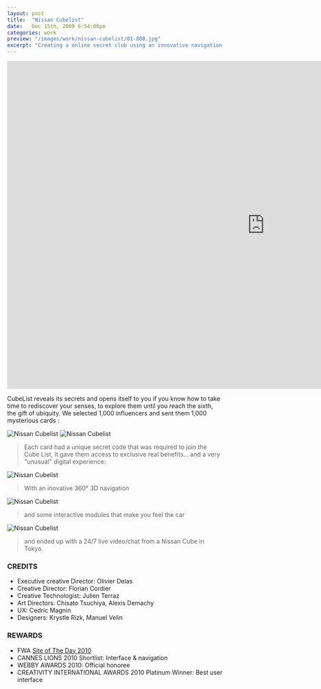 ```yaml
---
layout: post
title:  "Nissan Cubelist"
date: 	Dec 15th, 2009 6:54:00pm
categories: work
preview: "/images/work/nissan-cubelist/01-800.jpg"
excerpt: "Creating a online secret club using an innovative navigation and a secret code generator"
---
```



<iframe src="https://player.vimeo.com/video/14136366?title=0&byline=0&portrait=0" width="1200" height="765" frameborder="0" webkitallowfullscreen mozallowfullscreen allowfullscreen class="uk-responsive-width"></iframe>

CubeList reveals its secrets and opens itself to you if you know how to take time to rediscover your senses, to explore them until you reach the sixth, the gift of ubiquity. We selected 1,000 influencers
and sent them 1,000 mysterious cards : 

![Nissan Cubelist](/images/work/nissan-cubelist/04.jpg)
![Nissan Cubelist](/images/work/nissan-cubelist/05.jpg)


> Each card had a unique secret code that was required to join the Cube List, It gave them access to exclusive real benefits... and a very "unusual" digital experience:

![Nissan Cubelist](/images/work/nissan-cubelist/02.jpg)

> With an inovative 360° 3D navigation

![Nissan Cubelist](/images/work/nissan-cubelist/03.jpg)

> and some interactive modules that make you feel the car






![Nissan Cubelist](/images/work/nissan-cubelist/06.jpg)

> and ended up with a 24/7 live video/chat from a Nissan Cube in Tokyo.

### CREDITS

- Executive creative Director: Olivier Delas
- Creative Director: Florian Cordier
- Creative Technologist: Julien Terraz
- Art Directors: Chisato Tsuchiya, Alexis Demachy
- UX: Cedric Magnin
- Designers: Krystle Rizk, Manuel Velin



### REWARDS

- FWA [Site of The Day 2010](https://thefwa.com/cases/cubelist)
- CANNES LIONS 2010 Shortlist: Interface & navigation
- WEBBY AWARDS 2010: Official honoree
- CREATIVITY INTERNATIONAL AWARDS 2010 Platinum Winner: Best user interface







